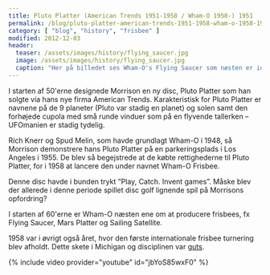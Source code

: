 ```yaml
---
title: Pluto Platter (American Trends 1951-1958 / Wham-O 1958-) 1951
permalink: /blog/pluto-platter-american-trends-1951-1958-wham-o-1958-1951/
category: [ "blog", "history", "frisbee" ]
modified: 2012-12-03
header:
  teaser: /assets/images/history/flying_saucer.jpg
  image: /assets/images/history/flying_saucer.jpg
  caption: "Her på billedet ses Wham-O's Flying Saucer som næsten er identisk med Pluto Platter. Foto: Johnny Lillelund"
---
```


I starten af 50'erne designede Morrison en ny disc, Pluto Platter som han solgte via hans nye firma American Trends. Karakteristisk for Pluto Platter er navnene på de 9 planeter (Pluto var stadig en planet) og solen samt den forhøjede cupola med små runde vinduer som på en flyvende tallerken – UFOmanien er stadig tydelig.

Rich Knerr og Spud Melin, som havde grundlagt Wham-O i 1948, så Morrison demonstrere hans Pluto Platter på en parkeringsplads i Los Angeles i 1955. De blev så begejstrede at de købte rettighederne til Pluto Platter, for i 1958 at lancere den under navnet Wham-O Frisbee.

Denne disc havde i bunden trykt ”Play, Catch. Invent games”. Måske blev der allerede i denne periode spillet disc golf lignende spil på Morrisons opfordring?

I starten af 60'erne er Wham-O næsten ene om at producere frisbees, fx Flying Saucer, Mars Platter og Sailing Satellite.

1958 var i øvrigt også året, hvor den første internationale frisbee turnering blev afholdt. Dette skete i Michigan og disciplinen var [guts](/guts/).

{% include video provider="youtube" id="jbYoS85wxF0" %}